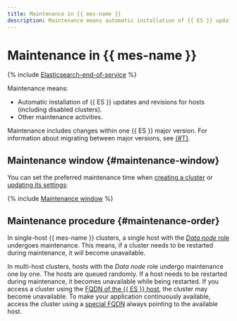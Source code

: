 ```yaml
---
title: Maintenance in {{ mes-name }}
description: Maintenance means automatic installation of {{ ES }} updates and fixes for hosts (including for disabled clusters), changing host class and storage size, and other maintenance activities.
---
```


# Maintenance in {{ mes-name }}

{% include [Elasticsearch-end-of-service](../../_includes/mdb/mes/note-end-of-service.md) %}

Maintenance means:

* Automatic installation of {{ ES }} updates and revisions for hosts (including disabled clusters).
* Other maintenance activities.

Maintenance includes changes within one {{ ES }} major version. For information about migrating between major versions, see [{#T}](../operations/cluster-version-update.md).

## Maintenance window {#maintenance-window}

You can set the preferred maintenance time when [creating a cluster](../operations/cluster-create.md) or [updating its settings](../operations/cluster-update.md):

{% include [Maintenance window](../../_includes/mdb/maintenance-window.md) %}

## Maintenance procedure {#maintenance-order}

In single-host {{ mes-name }} clusters, a single host with the [_Data node_ role](./hosts-roles.md#data-node) undergoes maintenance. This means, if a cluster needs to be restarted during maintenance, it will become unavailable.

In multi-host clusters, hosts with the _Data node_ role undergo maintenance one by one. The hosts are queued randomly. If a host needs to be restarted during maintenance, it becomes unavailable while being restarted. If you access a cluster using the [FQDN of the {{ ES }} host](../operations/cluster-connect.md#fqdn), the cluster may become unavailable. To make your application continuously available, access the cluster using a [special FQDN](../operations/cluster-connect.md#automatic-host-selection) always pointing to the available host.
